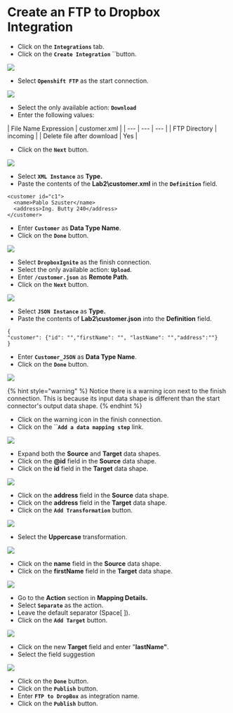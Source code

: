 # Create an FTP to Dropbox Integration

* Click on the **`Integrations`** tab.
* Click on the **`Create Integration`** ``button.

![](../.gitbook/assets/image%20%28158%29.png)

* Select **`Openshift FTP`** as the start connection.

![](../.gitbook/assets/image%20%2884%29.png)

* Select the only available action: **`Download`**
* Enter the following values:

| File Name Expression | customer.xml |
| --- | --- | --- |
| FTP Directory | incoming |
| Delete file after download | Yes |

* Click on the **`Next`** button.

![](../.gitbook/assets/image%20%2849%29.png)

* Select **`XML Instance`** as **Type.**
* Paste the contents of the **Lab2\customer.xml** in the **`Definition`** field.

```text
<customer id="c1">
  <name>Pablo Szuster</name>
  <address>Ing. Butty 240</address>
</customer>
```

* Enter **`Customer`** as **Data Type Name**.
* Click on the **`Done`** button.

![](../.gitbook/assets/image%20%2862%29.png)

* Select **`DropboxIgnite`** as the finish connection.
* Select the only available action: **`Upload`**.
* Enter **`/customer.json`** as **Remote Path**.
* Click on the **`Next`** button.

![](../.gitbook/assets/image%20%28101%29.png)

* Select **`JSON Instance`** as **Type.**
* Paste the contents of **Lab2\customer.json** into the **Definition** field.

```text
{
"customer": {"id": "","firstName": "", "lastName": "","address":""}
}
```

* Enter **`Customer_JSON`** as **Data Type Name**.
* Click on the **`Done`** button.

![](../.gitbook/assets/image%20%2855%29.png)

{% hint style="warning" %}
Notice there is a warning icon next to the finish connection. This is because its input data shape is different than the start connector's output data shape.
{% endhint %}

* Click on the warning icon in the finish connection.
* Click on the ``**`Add a data mapping step`** link.

![](../.gitbook/assets/image%20%28147%29.png)

* Expand both the **Source** and **Target** data shapes.
* Click on the **@id** field in the **Source** data shape.
* Click on the **id** field in the **Target** data shape.

![](../.gitbook/assets/image%20%288%29.png)

* Click on the **address** field in the **Source** data shape.
* Click on the **address** field in the **Target** data shape.
* Click on the **`Add Transformation`** button.

![](../.gitbook/assets/image%20%28127%29.png)

* Select the **Uppercase** transformation.

![](../.gitbook/assets/image%20%2829%29.png)

* Click on the **name** field in the **Source** data shape.
* Click on the **firstName** field in the **Target** data shape.

![](../.gitbook/assets/image%20%28113%29.png)

* Go to the **Action** section in **Mapping Details.**
* Select **`Separate`** as the action.
* Leave the default separator \(Space\[ \]\).
* Click on the **`Add Target`** button.

![](../.gitbook/assets/image%20%28129%29.png)

* Click on the new **Target** field and enter "**lastName"**.
* Select the field suggestion

![](../.gitbook/assets/image%20%2865%29.png)

* Click on the **`Done`** button.
* Click on the **`Publish`** button.
* Enter **`FTP to DropBox`** as integration name.
* Click on the **`Publish`** button.

